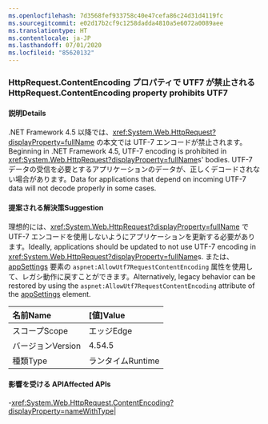 ```yaml
---
ms.openlocfilehash: 7d3568fef933758c40e47cefa86c24d31d4119fc
ms.sourcegitcommit: e02d17b2cf9c1258dadda4810a5e6072a0089aee
ms.translationtype: HT
ms.contentlocale: ja-JP
ms.lasthandoff: 07/01/2020
ms.locfileid: "85620132"
---
```

### <a name="httprequestcontentencoding-property-prohibits-utf7"></a><span data-ttu-id="15866-101">HttpRequest.ContentEncoding プロパティで UTF7 が禁止される</span><span class="sxs-lookup"><span data-stu-id="15866-101">HttpRequest.ContentEncoding property prohibits UTF7</span></span>

#### <a name="details"></a><span data-ttu-id="15866-102">説明</span><span class="sxs-lookup"><span data-stu-id="15866-102">Details</span></span>

<span data-ttu-id="15866-103">.NET Framework 4.5 以降では、<xref:System.Web.HttpRequest?displayProperty=fullName> の本文では UTF-7 エンコードが禁止されます。</span><span class="sxs-lookup"><span data-stu-id="15866-103">Beginning in .NET Framework 4.5, UTF-7 encoding is prohibited in <xref:System.Web.HttpRequest?displayProperty=fullName>s' bodies.</span></span> <span data-ttu-id="15866-104">UTF-7 データの受信を必要とするアプリケーションのデータが、正しくデコードされない場合があります。</span><span class="sxs-lookup"><span data-stu-id="15866-104">Data for applications that depend on incoming UTF-7 data will not decode properly in some cases.</span></span>

#### <a name="suggestion"></a><span data-ttu-id="15866-105">提案される解決策</span><span class="sxs-lookup"><span data-stu-id="15866-105">Suggestion</span></span>

<span data-ttu-id="15866-106">理想的には、<xref:System.Web.HttpRequest?displayProperty=fullName> で UTF-7 エンコードを使用しないようにアプリケーションを更新する必要があります。</span><span class="sxs-lookup"><span data-stu-id="15866-106">Ideally, applications should be updated to not use UTF-7 encoding in <xref:System.Web.HttpRequest?displayProperty=fullName>s.</span></span> <span data-ttu-id="15866-107">または、 [appSettings](~/docs/framework/configure-apps/file-schema/appsettings/appsettings-element-for-configuration.md) 要素の <code>aspnet:AllowUtf7RequestContentEncoding</code> 属性を使用して、レガシ動作に戻すことができます。</span><span class="sxs-lookup"><span data-stu-id="15866-107">Alternatively, legacy behavior can be restored by using the <code>aspnet:AllowUtf7RequestContentEncoding</code> attribute of the [appSettings](~/docs/framework/configure-apps/file-schema/appsettings/appsettings-element-for-configuration.md) element.</span></span>

| <span data-ttu-id="15866-108">名前</span><span class="sxs-lookup"><span data-stu-id="15866-108">Name</span></span>    | <span data-ttu-id="15866-109">[値]</span><span class="sxs-lookup"><span data-stu-id="15866-109">Value</span></span>       |
|:--------|:------------|
| <span data-ttu-id="15866-110">スコープ</span><span class="sxs-lookup"><span data-stu-id="15866-110">Scope</span></span>   |<span data-ttu-id="15866-111">エッジ</span><span class="sxs-lookup"><span data-stu-id="15866-111">Edge</span></span>|
|<span data-ttu-id="15866-112">バージョン</span><span class="sxs-lookup"><span data-stu-id="15866-112">Version</span></span>|<span data-ttu-id="15866-113">4.5</span><span class="sxs-lookup"><span data-stu-id="15866-113">4.5</span></span>|
|<span data-ttu-id="15866-114">種類</span><span class="sxs-lookup"><span data-stu-id="15866-114">Type</span></span>|<span data-ttu-id="15866-115">ランタイム</span><span class="sxs-lookup"><span data-stu-id="15866-115">Runtime</span></span>

#### <a name="affected-apis"></a><span data-ttu-id="15866-116">影響を受ける API</span><span class="sxs-lookup"><span data-stu-id="15866-116">Affected APIs</span></span>

-<xref:System.Web.HttpRequest.ContentEncoding?displayProperty=nameWithType></li></ul>|
